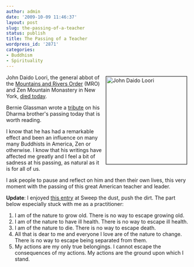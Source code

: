 ```yaml
---
author: admin
date: '2009-10-09 11:46:37'
layout: post
slug: the-passing-of-a-teacher
status: publish
title: The Passing of a Teacher
wordpress_id: '2871'
categories:
- Buddhism
- Spirituality
---
```

<a href="http://www.flickr.com/photos/albill/3995520223/" title="John Daido Loori"><img align="right" hspace="10" vspace="5" src="http://farm4.static.flickr.com/3514/3995520223_b0200a3566_o.jpg" border="1" width="220" height="239" alt="John Daido Loori" /></a> John Daido Loori, the general abbot of the <a href="http://www.mro.org/">Mountains and Rivers Order</a> (MRO) and Zen Mountain Monastery in New York, <a href="http://www.shambhalasun.com/news/?p=6307">died today</a>. 

Bernie Glassman wrote a <a href="http://www.shambhalasun.com/news/?p=6312">tribute</a> on his Dharma brother's passing today that is worth reading.

I know that he has had a remarkable effect and been an influence on many many Buddhists in America, Zen or otherwise. I know that his writings have affected me greatly and I feel a bit of sadness at his passing, as natural as it is for all of us.

I ask people to pause and reflect on him and then their own lives, this very moment with the passing of this great American teacher and leader.

<strong>Update</strong>: I enjoyed <a href="http://zendirtzendust.blogspot.com/2009/10/meditation-on-death-zombies-and-buddhas.html">this entry</a> at Sweep the dust, push the dirt. The part below especially stuck with me as a practitioner:

<ol><li>I am of the nature to grow old. There is no way to escape growing old.
<li>I am of the nature to have ill health. There is no way to escape ill health.
<li>I am of the nature to die. There is no way to escape death.
<li>All that is dear to me and everyone I love are of the nature to change. There is no way to escape being separated from them.
<li>My actions are my only true belongings. I cannot escape the consequences of my actions. My actions are the ground upon which I stand. </ol>
